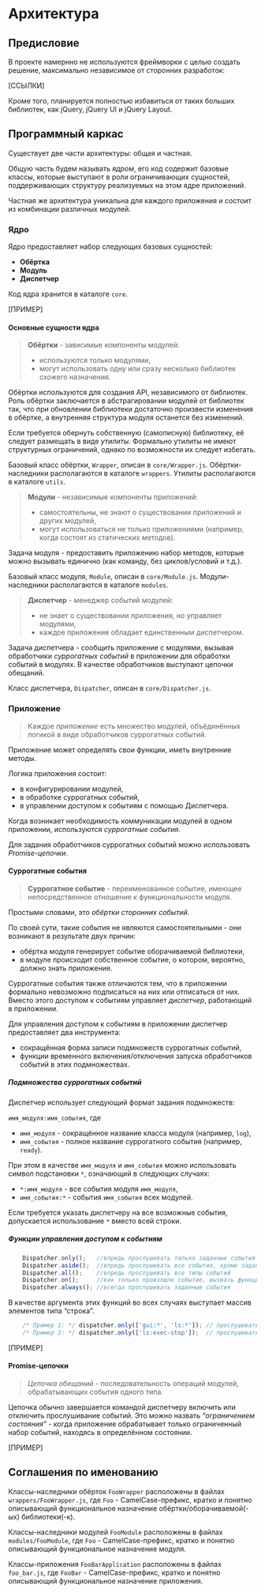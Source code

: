 # Архитектура

## Предисловие

В проекте намернно не используются фреймворки с целью создать решение, 
максимально независимое от сторонних разработок:

[ССЫЛКИ]

Кроме того, планируется полностью избавиться от таких больших библиотек, как jQuery, jQuery UI и jQuery Layout.

## Программный каркас

Существует две части архитектуры: общая и частная.

Общую часть будем называть _ядром_, его код содержит базовые классы, 
которые выступают в роли ограничивающих сущностей, поддерживающих структуру реализуемых на этом ядре приложений.

Частная же архитектура уникальна для каждого приложения и состоит из комбинации различных модулей.

### Ядро

Ядро предоставляет набор следующих базовых сущностей:

* __Обёртка__
* __Модуль__
* __Диспетчер__

Код ядра хранится в каталоге `core`.

[ПРИМЕР]

#### Основные сущности ядра

> __Обёртки__ - зависимые компоненты модулей:
> 
> * используются только модулями,
> * могут использовать одну или сразу несколько библиотек схожего назначения.

Обёртки используются для создания API, независимого от библиотек.
Роль обёртки заключается в абстрагировании модулей от библиотек так, что при обновлении библиотеки
достаточно произвести изменения в обёртке, а внутренняя структура модуля останется без изменений.

Если требуется обернуть собственную (самописную) библиотеку, её следует размещать в виде _утилиты_.
Формально утилиты не имеют структурных ограничений, однако по возможности их следует избегать. 

Базовый класс обёртки, `Wrapper`, описан в `core/Wrapper.js`.
Обёртки-наследники располагаются в каталоге `wrappers`.
Утилиты располагаются в каталоге `utils`.

> __Модули__ - независимые компоненты приложений:
>
> * самостоятельны, не знают о существовании приложений и других модулей,
> * могут использоваться не только приложениями (например, когда состоят из статических методов).

Задача модуля - предоставить приложению набор методов, которые можно вызывать единично
(как команду, без циклов/условий и т.д.). 

Базовый класс модуля, `Module`, описан в `core/Module.js`.
Модули-наследники располагаются в каталоге `modules`.

> __Диспетчер__ - менеджер событий модулей:
>
> * не знает о существовании приложения, но управляет модулями,
> * каждое приложение обладает единственным диспетчером.

Задача диспетчера - сообщить приложение с модулями, вызывая обработчики _суррогатных событий_ в приложении 
для обработки событий в модулях. В качестве обработчиков выступают цепочки обещаний.

Класс диспетчера, `Dispatcher`, описан в `core/Dispatcher.js`.

### Приложение

> Каждое _приложение_ есть множество модулей, объёдинённых логикой в виде обработчиков 
> суррогатных событий.

Приложение может определять свои функции, иметь внутренние методы. 

Логика приложения состоит:
* в конфигурировании модулей,
* в обработке суррогатных событий,
* в управлении доступом к событиям с помощью Диспетчера.

Когда возникает необходимость коммуникации модулей в одном приложении, 
используются _суррогатные события_.

Для задания обработчиков суррогатных событий можно использовать _Promise-цепочки_.

#### Суррогатные события

> __Суррогатное событие__ - переименованное событие, имеющее непосредственное отношение к функциональности модуля.

Простыми словами, это _обёртки сторонних событий_.

По своей сути, такие события не являются самостоятельными - они возникают в результате двух причин:
* обёртка модуля генерирует событие оборачиваемой библиотеки,
* в модуле происходит собственное событие, о котором, вероятно, должно знать приложение.

Суррогатные события также отличаются тем, 
что в приложении формально невозможно подписаться на них или отписаться от них.
Вместо этого доступом к событиям управляет _диспетчер_, работающий в приложении.

Для управления доступом к событиям в приложении диспетчер предоставляет два инструмента:
* сокращённая форма записи подмножеств суррогатных событий,
* функции временного включения/отключения запуска обработчиков событий в этих подмножествах.

##### Подмножества суррогатных событий

Диспетчер использует следующий формат задания подмножеств:

`имя_модуля:имя_события`, где 

* `имя_модуля` - сокращённое название класса модуля (например, `log`),
* `имя_события` - полное название суррогатного события (например, `ready`).

При этом в качестве `имя_модуля` и `имя_события` можно использовать символ подстановки `*`,
означающий в следующих случаях:
* `*:имя_модуля` - все события модуля `имя_модуля`,
* `имя_события:*` - события `имя_события` всех модулей.

Если требуется указать диспетчеру на все возможные события, допускается использование `*` 
вместо всей строки.

##### Функции управления доступом к событиям

```javascript
    Dispatcher.only();   //впредь прослушивать только заданные события
	Dispatcher.aside();  //впредь прослушивать все события, кроме заданных
	Dispatcher.all();    //впредь прослушивать все типы событий
	Dispatcher.on();     //как только произошло событие, вызвать функцию
	Dispatcher.always(); //всегда прослушивать заданные события 
```

В качестве аргумента этих функций во всех случаях выступает массив элементов типа “строка”.

```javascript
    /* Пример 1: */ dispatcher.only(['gui:*', 'ls:*']); // прослушивать только события модулей GUI и LocalServer
    /* Пример 2: */ dispatcher.only(['ls:exec-stop']);  // прослушивать только событие останова кода от локального сервера
```

[ПРИМЕР]

#### Promise-цепочки

>_Цепочка обещаний_ - последовательность операций модулей, обрабатывающих события одного типа. 

Цепочка обычно завершается командой диспетчеру включить или отключить прослушивание событий. 
Это можно назвать _“ограничением состояния”_ - когда приложение обрабатывает только ограниченный 
набор событий, находясь в определённом состоянии.

[ПРИМЕР]

## Соглашения по именованию

Классы-наследники обёрток `FooWrapper` расположены в файлах `wrappers/FooWrapper.js`, где `Foo` - CamelCase-префикс, 
кратко и понятно описывающий функциональное назначение обёртки/оборачиваемой(-ых) библиотеки(-к).

Классы-наследники модулей `FooModule` расположены в файлах `modules/FooModule`, где `Foo` - CamelCase-префикс, 
кратко и понятно описывающий функциональное назначение модуля.

Классы-приложения `FooBarApplication` расположены в файлах `foo_bar.js`, где `FooBar` - CamelCase-префикс, 
кратко и понятно описывающий функциональное назначение приложения.
